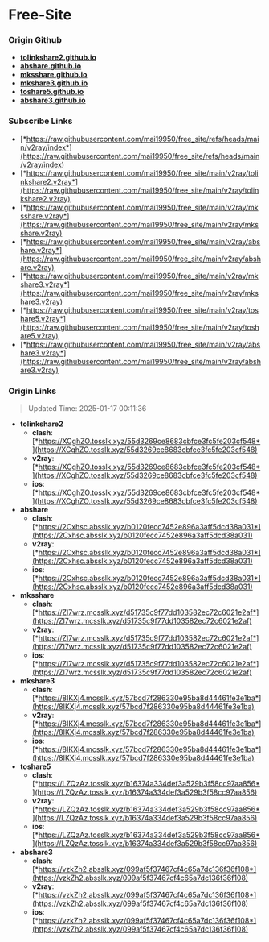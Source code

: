 # Free-Site

### Origin Github

- [**tolinkshare2.github.io**](https://github.com/tolinkshare2/tolinkshare2.github.io)
- [**abshare.github.io**](https://github.com/abshare/abshare.github.io)
- [**mksshare.github.io**](https://github.com/mksshare/mksshare.github.io)
- [**mkshare3.github.io**](https://github.com/mkshare3/mkshare3.github.io)
- [**toshare5.github.io**](https://github.com/toshare5/toshare5.github.io)
- [**abshare3.github.io**](https://github.com/abshare3/abshare3.github.io)

### Subscribe Links

- [*https://raw.githubusercontent.com/mai19950/free_site/refs/heads/main/v2ray/index*](https://raw.githubusercontent.com/mai19950/free_site/refs/heads/main/v2ray/index)
- [*https://raw.githubusercontent.com/mai19950/free_site/main/v2ray/tolinkshare2.v2ray*](https://raw.githubusercontent.com/mai19950/free_site/main/v2ray/tolinkshare2.v2ray)
- [*https://raw.githubusercontent.com/mai19950/free_site/main/v2ray/mksshare.v2ray*](https://raw.githubusercontent.com/mai19950/free_site/main/v2ray/mksshare.v2ray)
- [*https://raw.githubusercontent.com/mai19950/free_site/main/v2ray/abshare.v2ray*](https://raw.githubusercontent.com/mai19950/free_site/main/v2ray/abshare.v2ray)
- [*https://raw.githubusercontent.com/mai19950/free_site/main/v2ray/mkshare3.v2ray*](https://raw.githubusercontent.com/mai19950/free_site/main/v2ray/mkshare3.v2ray)
- [*https://raw.githubusercontent.com/mai19950/free_site/main/v2ray/toshare5.v2ray*](https://raw.githubusercontent.com/mai19950/free_site/main/v2ray/toshare5.v2ray)
- [*https://raw.githubusercontent.com/mai19950/free_site/main/v2ray/abshare3.v2ray*](https://raw.githubusercontent.com/mai19950/free_site/main/v2ray/abshare3.v2ray)

### Origin Links

> Updated Time: 2025-01-17 00:11:36

- **tolinkshare2**
  - **clash**: [*https://XCghZO.tosslk.xyz/55d3269ce8683cbfce3fc5fe203cf548*](https://XCghZO.tosslk.xyz/55d3269ce8683cbfce3fc5fe203cf548)
  - **v2ray**: [*https://XCghZO.tosslk.xyz/55d3269ce8683cbfce3fc5fe203cf548*](https://XCghZO.tosslk.xyz/55d3269ce8683cbfce3fc5fe203cf548)
  - **ios**: [*https://XCghZO.tosslk.xyz/55d3269ce8683cbfce3fc5fe203cf548*](https://XCghZO.tosslk.xyz/55d3269ce8683cbfce3fc5fe203cf548)
- **abshare**
  - **clash**: [*https://2Cxhsc.absslk.xyz/b0120fecc7452e896a3aff5dcd38a031*](https://2Cxhsc.absslk.xyz/b0120fecc7452e896a3aff5dcd38a031)
  - **v2ray**: [*https://2Cxhsc.absslk.xyz/b0120fecc7452e896a3aff5dcd38a031*](https://2Cxhsc.absslk.xyz/b0120fecc7452e896a3aff5dcd38a031)
  - **ios**: [*https://2Cxhsc.absslk.xyz/b0120fecc7452e896a3aff5dcd38a031*](https://2Cxhsc.absslk.xyz/b0120fecc7452e896a3aff5dcd38a031)
- **mksshare**
  - **clash**: [*https://Zl7wrz.mcsslk.xyz/d51735c9f77dd103582ec72c6021e2af*](https://Zl7wrz.mcsslk.xyz/d51735c9f77dd103582ec72c6021e2af)
  - **v2ray**: [*https://Zl7wrz.mcsslk.xyz/d51735c9f77dd103582ec72c6021e2af*](https://Zl7wrz.mcsslk.xyz/d51735c9f77dd103582ec72c6021e2af)
  - **ios**: [*https://Zl7wrz.mcsslk.xyz/d51735c9f77dd103582ec72c6021e2af*](https://Zl7wrz.mcsslk.xyz/d51735c9f77dd103582ec72c6021e2af)
- **mkshare3**
  - **clash**: [*https://8IKXj4.mcsslk.xyz/57bcd7f286330e95ba8d44461fe3e1ba*](https://8IKXj4.mcsslk.xyz/57bcd7f286330e95ba8d44461fe3e1ba)
  - **v2ray**: [*https://8IKXj4.mcsslk.xyz/57bcd7f286330e95ba8d44461fe3e1ba*](https://8IKXj4.mcsslk.xyz/57bcd7f286330e95ba8d44461fe3e1ba)
  - **ios**: [*https://8IKXj4.mcsslk.xyz/57bcd7f286330e95ba8d44461fe3e1ba*](https://8IKXj4.mcsslk.xyz/57bcd7f286330e95ba8d44461fe3e1ba)
- **toshare5**
  - **clash**: [*https://LZQzAz.tosslk.xyz/b16374a334def3a529b3f58cc97aa856*](https://LZQzAz.tosslk.xyz/b16374a334def3a529b3f58cc97aa856)
  - **v2ray**: [*https://LZQzAz.tosslk.xyz/b16374a334def3a529b3f58cc97aa856*](https://LZQzAz.tosslk.xyz/b16374a334def3a529b3f58cc97aa856)
  - **ios**: [*https://LZQzAz.tosslk.xyz/b16374a334def3a529b3f58cc97aa856*](https://LZQzAz.tosslk.xyz/b16374a334def3a529b3f58cc97aa856)
- **abshare3**
  - **clash**: [*https://vzkZh2.absslk.xyz/099af5f37467cf4c65a7dc136f36f108*](https://vzkZh2.absslk.xyz/099af5f37467cf4c65a7dc136f36f108)
  - **v2ray**: [*https://vzkZh2.absslk.xyz/099af5f37467cf4c65a7dc136f36f108*](https://vzkZh2.absslk.xyz/099af5f37467cf4c65a7dc136f36f108)
  - **ios**: [*https://vzkZh2.absslk.xyz/099af5f37467cf4c65a7dc136f36f108*](https://vzkZh2.absslk.xyz/099af5f37467cf4c65a7dc136f36f108)
